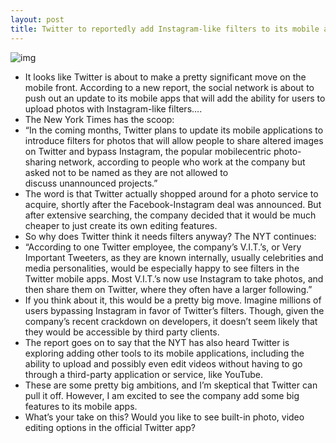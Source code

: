 ```yaml
---
layout: post
title: Twitter to reportedly add Instagram-like filters to its mobile apps
---
```

![img](http://media.idownloadblog.com/wp-content/uploads/2012/07/2012-Twitter-logo.jpg)
* It looks like Twitter is about to make a pretty significant move on the mobile front. According to a new report, the social network is about to push out an update to its mobile apps that will add the ability for users to upload photos with Instagram-like filters….
* The New York Times has the scoop:
* “In the coming months, Twitter plans to update its mobile applications to introduce filters for photos that will allow people to share altered images on Twitter and bypass Instagram, the popular mobilecentric photo-sharing network, according to people who work at the company but asked not to be named as they are not allowed to discuss unannounced projects.”
* The word is that Twitter actually shopped around for a photo service to acquire, shortly after the Facebook-Instagram deal was announced. But after extensive searching, the company decided that it would be much cheaper to just create its own editing features.
* So why does Twitter think it needs filters anyway? The NYT continues:
* “According to one Twitter employee, the company’s V.I.T.’s, or Very Important Tweeters, as they are known internally, usually celebrities and media personalities, would be especially happy to see filters in the Twitter mobile apps. Most V.I.T.’s now use Instagram to take photos, and then share them on Twitter, where they often have a larger following.”
* If you think about it, this would be a pretty big move. Imagine millions of users bypassing Instagram in favor of Twitter’s filters. Though, given the company’s recent crackdown on developers, it doesn’t seem likely that they would be accessible by third party clients.
* The report goes on to say that the NYT has also heard Twitter is exploring adding other tools to its mobile applications, including the ability to upload and possibly even edit videos without having to go through a third-party application or service, like YouTube.
* These are some pretty big ambitions, and I’m skeptical that Twitter can pull it off. However, I am excited to see the company add some big features to its mobile apps.
* What’s your take on this? Would you like to see built-in photo, video editing options in the official Twitter app?

